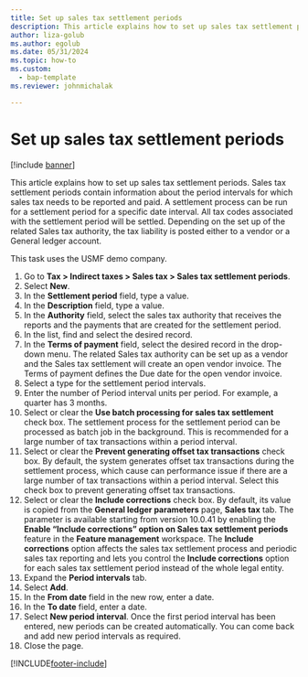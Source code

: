 ```yaml
--- 
title: Set up sales tax settlement periods
description: This article explains how to set up sales tax settlement periods in Dynamics 365 Finance.
author: liza-golub
ms.author: egolub
ms.date: 05/31/2024
ms.topic: how-to 
ms.custom: 
  - bap-template
ms.reviewer: johnmichalak

---
```

# Set up sales tax settlement periods

[!include [banner](../../includes/banner.md)]

This article explains how to set up sales tax settlement periods. Sales tax settlement periods contain information about the period intervals for which sales tax needs to be reported and paid. A settlement process can be run for a settlement period for a specific date interval. All tax codes associated with the settlement period will be settled. Depending on the set up of the related Sales tax authority, the tax liability is posted either to a vendor or a General ledger account.

This task uses the USMF demo company.

1. Go to **Tax > Indirect taxes > Sales tax > Sales tax settlement periods**.
2. Select **New**.
3. In the **Settlement period** field, type a value.
4. In the **Description** field, type a value.
5. In the **Authority** field, select the sales tax authority that receives the reports and the payments that are created for the settlement period.
6. In the list, find and select the desired record.
7. In the **Terms of payment** field, select the desired record in the drop-down menu. The related Sales tax authority can be set up as a vendor and the Sales tax settlement will create an open vendor invoice. The Terms of payment defines the Due date for the open vendor invoice.  
8. Select a type for the settlement period intervals.
9. Enter the number of Period interval units per period. For example, a quarter has 3 months.
10. Select or clear the **Use batch processing for sales tax settlement** check box. The settlement process for the settlement period can be processed as batch job in the background. This is recommended for a large number of tax transactions within a period interval.
11. Select or clear the **Prevent generating offset tax transactions** check box. By default, the system generates offset tax transactions during the settlement process, which cause can performance issue if there are a large number of tax transactions within a period interval. Select this check box to prevent generating offset tax transactions.
12. Select or clear the **Include corrections** check box. By default, its value is copied from the **General ledger parameters** page, **Sales tax** tab. The parameter is available starting from version 10.0.41 by enabling the **Enable “Include corrections” option on Sales tax settlement periods** feature in the **Feature management** workspace. The **Include corrections** option affects the sales tax settlement process and periodic sales tax reporting and lets you control the **Include corrections** option for each sales tax settlement period instead of the whole legal entity.
13. Expand the **Period intervals** tab.
14. Select **Add**.
15. In the **From date** field in the new row, enter a date.
16. In the **To date** field, enter a date.
17. Select **New period interval**. Once the first period interval has been entered, new periods can be created automatically. You can come back and add new period intervals as required.  
18. Close the page.



[!INCLUDE[footer-include](../../../includes/footer-banner.md)]
